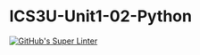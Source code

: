 # ICS3U-Unit1-02-Python

[![GitHub's Super Linter](https://github.com/huihangisaac-ho/ICS3U-Unit1-02-Python/workflows/GitHub's%20Super%20Linter/badge.svg)](https://github.com/huihangisaac-ho/ICS3U-Unit1-02-Python/actions)
